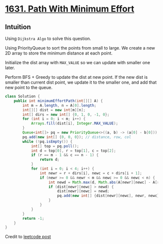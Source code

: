 
# [1631. Path With Minimum Effort](https://leetcode.com/problems/path-with-minimum-effort/)

## Intuition

Using `Dijkstra Algo` to solve this question.


Using PriorityQueue to sort the points from small to large. We create a new 2D array to store the minimum distance at each point.

Initialize the dist array with `MAX_VALUE` so we can update with smaller one later.

Perform BFS + Greedy to update the dist at new point. If the new dist is smaller than current dist point, we update it to the smaller one, and add that new point to the queue.


```java
class Solution {
    public int minimumEffortPath(int[][] A) {
        int m = A.length, n = A[0].length;
        int[][] dist = new int[m][n];
        int[] dirs = new int[] {0, 1, 0, -1, 0};
        for (int i = 0; i < m; i++) {
            Arrays.fill(dist[i], Integer.MAX_VALUE);
        }
        Queue<int[]> pq = new PriorityQueue<>((a, b) -> (a[0] - b[0]));
        pq.add(new int[] {0, 0, 0}); // distance, row, col
        while (!pq.isEmpty()) {
            int[] top = pq.poll();
            int d = top[0], r = top[1], c = top[2];
            if (r == m - 1 && c == n - 1) {
                return d;
            }
            for (int i = 0; i < 4; i++) {
                int newr = r + dirs[i], newc = c + dirs[i + 1];
                if (newr >= 0 && newr < m && newc >= 0 && newc < n) {
                    int newd = Math.max(d, Math.abs(A[newr][newc] - A[r][c]));
                    if (dist[newr][newc] > newd) {
                        dist[newr][newc] = newd;
                        pq.add(new int[] {dist[newr][newc], newr, newc});
                    }
                }
            }
        }
        return -1;
    }
}
```

Credit to [leetcode post](https://leetcode.com/problems/path-with-minimum-effort/discuss/909017/JavaPython-Dijikstra-Clean-and-Concise-O(MNlogMN))